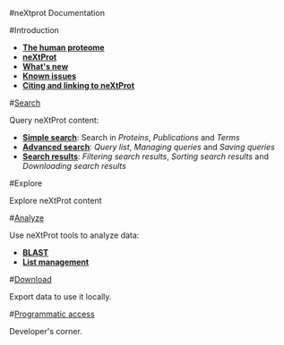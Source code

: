 #neXtprot Documentation

#Introduction

-	**[The human proteome](/pages/human-proteome)**
-	**[neXtProt](/pages/about)**
-	**[What's new](/pages/what-is-new)**
-	**[Known issues](/pages/known-issues)**
-	**[Citing and linking to neXtProt](/pages/citing-nextprot)**

\#[Search](/help/learn-all-searches)

Query neXtProt content:

-	**[Simple search](/help/learn-simple-search)**: Search in *Proteins*, *Publications* and *Terms*
-	**[Advanced search](/help/learn-advanced-search)**: *Query list*, *Managing queries* and *Saving queries*
-	**[Search results](/help/learn-search-results)**: *Filtering search results*, *Sorting search results* and *Downloading search results*

#Explore

Explore neXtProt content

\#[Analyze](/help/learn-analyze)

Use neXtProt tools to analyze data:

-	**[BLAST](/help/learn-analyze)**
-	**[List management](/help/learn-protein-lists)**

\#[Download](/help/learn-download)

Export data to use it locally.

\#[Programmatic access](/help/learn-programmatic-access)

Developer's corner.
